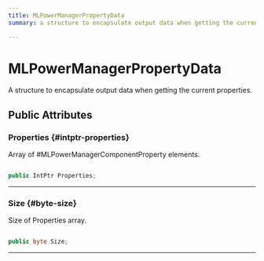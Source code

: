 ```yaml
---
title: MLPowerManagerPropertyData
summary: a structure to encapsulate output data when getting the current properties. 

---
```


# MLPowerManagerPropertyData




A structure to encapsulate output data when getting the current properties.   





## Public Attributes

### Properties {#intptr-properties}

Array of #MLPowerManagerComponentProperty elements. 

```csharp

public IntPtr Properties;

```






-----------

### Size {#byte-size}

Size of Properties array. 

```csharp

public byte Size;

```






-----------



